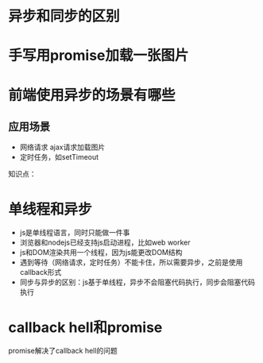 # 异步和同步的区别

# 手写用promise加载一张图片

# 前端使用异步的场景有哪些
## 应用场景
- 网络请求 ajax请求加载图片
- 定时任务，如setTimeout

知识点：
# 单线程和异步
- js是单线程语言，同时只能做一件事 
- 浏览器和nodejs已经支持js启动进程，比如web worker
- js和DOM渲染共用一个线程，因为js能更改DOM结构
- 遇到等待（网络请求，定时任务）不能卡住，所以需要异步，之前是使用callback形式
- 同步与异步的区别：js基于单线程，异步不会阻塞代码执行，同步会阻塞代码执行

# callback hell和promise
promise解决了callback hell的问题
